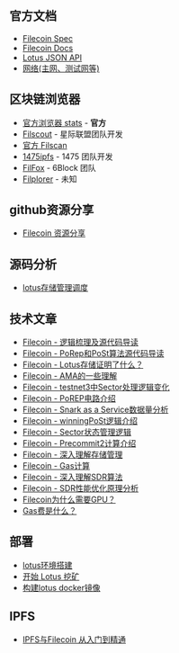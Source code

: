 ## 官方文档
- [Filecoin Spec](https://spec.filecoin.io/)
- [Filecoin Docs](https://docs.filecoin.io/)
- [Lotus JSON API](https://documenter.getpostman.com/view/4872192/SWLh5mUd?version=latest)
- [网络(主网、测试网等)](https://network.filecoin.io/)

## 区块链浏览器
  - [官方浏览器 stats](https://stats.testnet.filecoin.io/) - **官方**
  - [Filscout](https://filscout.io/en/) - 星际联盟团队开发
  - [官方 Filscan](https://filscan.io/)
  - [1475ipfs](https://1475ipfs.com/#/blockBrowser) - 1475 团队开发
  - [FilFox](https://filfox.info/zh) - 6Block 团队
  - [Filplorer](https://filplorer.com/) - 未知
  
## github资源分享
- [Filecoin 资源分享](https://github.com/CoinSummer/filecoin)

## 源码分析

- [lotus存储管理调度](sched.md)

## 技术文章
- [Filecoin - 逻辑梳理及源代码导读](https://learnblockchain.cn/article/679)
- [Filecoin - PoRep和PoSt算法源代码导读](https://learnblockchain.cn/article/680)
- [Filecoin - Lotus存储证明了什么？](https://learnblockchain.cn/article/681)
- [Filecoin - AMA的一些理解](https://learnblockchain.cn/article/826)
- [Filecoin - testnet3中Sector处理逻辑变化](https://learnblockchain.cn/article/828)
- [Filecoin - PoREP电路介绍](https://learnblockchain.cn/article/890)
- [Filecoin - Snark as a Service数据量分析](https://learnblockchain.cn/article/891)
- [Filecoin - winningPoSt逻辑介绍](https://learnblockchain.cn/article/948)
- [Filecoin - Sector状态管理逻辑](https://learnblockchain.cn/article/1144)
- [Filecoin - Precommit2计算介绍](https://learnblockchain.cn/article/1171)
- [Filecoin - 深入理解存储管理](https://learnblockchain.cn/article/1362)
- [Filecoin - Gas计算](https://learnblockchain.cn/article/1424)
- [Filecoin - 深入理解SDR算法](https://blog.csdn.net/StarLi2020/article/details/107576768)
- [Filecoin - SDR性能优化原理分析](https://learnblockchain.cn/article/1505)
- [Filecoin为什么需要GPU？](https://learnblockchain.cn/2019/11/28/filecoin-GPU)
- [Gas费是什么？](https://www.ipfsnews.net/detail?articleId=2395)
## 部署
- [lotus环境搭建](https://www.cnblogs.com/tomtellyou/p/12212581.html)
- [开始 Lotus 挖矿](http://www.r9it.com/20191020/start-mining-lotus.html)
- [构建lotus docker镜像](https://github.com/liyue201/lotus-docker)


## IPFS
- [IPFS与Filecoin 从入门到精通](https://github.com/xipfs/IPFS-Internals)



